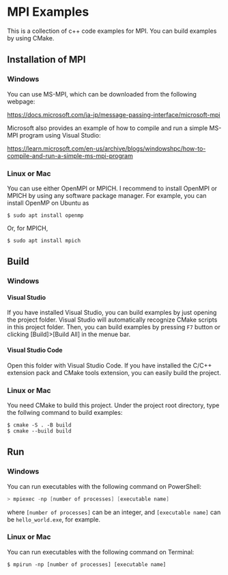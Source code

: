 # MPI Examples

This is a collection of c++ code examples for MPI. You can build examples by using CMake.

## Installation of MPI

### Windows

You can use MS-MPI, which can be downloaded from the following webpage:

https://docs.microsoft.com/ja-jp/message-passing-interface/microsoft-mpi

Microsoft also provides an example of how to compile and run a simple MS-MPI program using Visual Studio:

https://learn.microsoft.com/en-us/archive/blogs/windowshpc/how-to-compile-and-run-a-simple-ms-mpi-program

### Linux or Mac

You can use either OpenMPI or MPICH. I recommend to install OpenMPI or MPICH by using any software package manager. For example, you can install OpenMP on Ubuntu as

```terminal
$ sudo apt install openmp
```

Or, for MPICH,

```terminal
$ sudo apt install mpich
```

## Build

### Windows

#### Visual Studio

If you have installed Visual Studio, you can build examples by just opening the project folder. Visual Studio will automatically recognize CMake scripts in this project folder. Then, you can build examples by pressing `F7` button or clicking [Build]>[Build All] in the menue bar.

#### Visual Studio Code

Open this folder with Visual Studio Code. If you have installed the C/C++ extension pack and CMake tools extension, you can easily build the project.

### Linux or Mac

You need CMake to build this project. Under the project root directory, type the follwing command to build examples:

```terminal
$ cmake -S . -B build
$ cmake --build build
```

## Run

### Windows

You can run executables with the following command on PowerShell:

```powershell
> mpiexec -np [number of processes] [executable name]
```

where `[number of processes]` can be an integer, and `[executable name]` can be `hello_world.exe`, for example.

### Linux or Mac

You can run executables with the following command on Terminal:

```
$ mpirun -np [number of processes] [executable name]
```